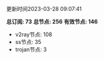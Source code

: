 更新时间2023-03-28 09:07:41

**总订阅: 73**
**总节点: 256**
**有效节点: 146**
- v2ray节点: 108
- ss节点: 35
- trojan节点: 3
